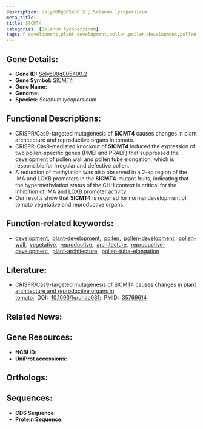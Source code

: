 ```yaml
---
description: Solyc08g005400.2 ; Solanum lycopersicum
meta_title:
title: SlCMT4
categories: [Solanum lycopersicum]
tags: [ development,plant development,pollen,pollen development,pollen wall,vegetative,reproductive,architecture,reproductive development,plant architecture,pollen tube elongation ]
---
```


## Gene Details:
- **Gene ID:** [Solyc08g005400.2]()
- **Gene Symbol:** <u>SlCMT4</u>
- **Gene Name:** 
- **Genome:** []()
- **Species:** *Solanum lycopersicum*

## Functional Descriptions:
   - CRISPR/Cas9-targeted mutagenesis of **SlCMT4** causes changes in plant architecture and reproductive organs in tomato.
   - CRISPR-Cas9-mediated knockout of **SlCMT4** induced the expression of two pollen-specific genes (PMEI and PRALF) that suppressed the development of pollen wall and pollen tube elongation, which is responsible for irregular and defective pollen.
   - A reduction of methylation was also observed in a 2-kp region of the IMA and LOXB promoters in the **SlCMT4**-mutant fruits, indicating that the hypermethylation status of the CHH context is critical for the inhibition of IMA and LOXB promoter activity.
   - Our results show that **SlCMT4** is required for normal development of tomato vegetative and reproductive organs.

## Function-related keywords:
   - [development](/tags/development/),&nbsp;&nbsp;[plant-development](/tags/plant-development/),&nbsp;&nbsp;[pollen](/tags/pollen/),&nbsp;&nbsp;[pollen-development](/tags/pollen-development/),&nbsp;&nbsp;[pollen-wall](/tags/pollen-wall/),&nbsp;&nbsp;[vegetative](/tags/vegetative/),&nbsp;&nbsp;[reproductive](/tags/reproductive/),&nbsp;&nbsp;[architecture](/tags/architecture/),&nbsp;&nbsp;[reproductive-development](/tags/reproductive-development/),&nbsp;&nbsp;[plant-architecture](/tags/plant-architecture/),&nbsp;&nbsp;[pollen-tube-elongation](/tags/pollen-tube-elongation/)

## Literature:
   - [CRISPR/Cas9-targeted mutagenesis of SlCMT4 causes changes in plant architecture and reproductive organs in tomato.](https://doi.org/10.1093/hr/uhac081)&nbsp;&nbsp;DOI:&nbsp;&nbsp;[10.1093/hr/uhac081](https://doi.org/10.1093/hr/uhac081);&nbsp;&nbsp;PMID:&nbsp;&nbsp;[35769614](https://pubmed.ncbi.nlm.nih.gov/35769614/)

## Related News:

## Gene Resources:
- **NCBI ID:**  [](https://www.ncbi.nlm.nih.gov/gene/?term=)
- **UniProt accessions:**  [](https://www.uniprot.org/uniprotkb//entry)

## Orthologs:

## Sequences:
- **CDS Sequence:**
- **Protein Sequence:**
